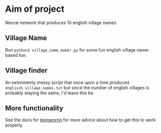 # Aim of project
Neural network that produces 10 english village names

## Village Name

Run `python3 village_name_maker.py` for some fun english village name-based fun.

## Village finder
An extrememly messy script that once upon a time produced `englissh_village_names.txt` but since the number of english villages is probably staying the same, I'd leave this be.

## More functionality
See the docs for [textgenrnn](https://github.com/minimaxir/textgenrnn/blob/master/docs/textgenrnn-demo.ipynb) for more advice about how to get this to work properly.